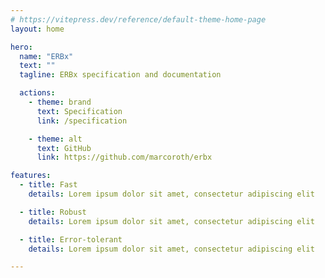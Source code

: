 ```yaml
---
# https://vitepress.dev/reference/default-theme-home-page
layout: home

hero:
  name: "ERBx"
  text: ""
  tagline: ERBx specification and documentation

  actions:
    - theme: brand
      text: Specification
      link: /specification

    - theme: alt
      text: GitHub
      link: https://github.com/marcoroth/erbx

features:
  - title: Fast
    details: Lorem ipsum dolor sit amet, consectetur adipiscing elit

  - title: Robust
    details: Lorem ipsum dolor sit amet, consectetur adipiscing elit

  - title: Error-tolerant
    details: Lorem ipsum dolor sit amet, consectetur adipiscing elit

---
```

